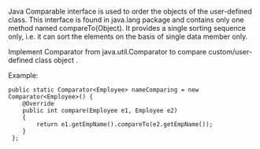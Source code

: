 Java Comparable interface is used to order the objects of the user-defined class. This interface is found in java.lang package and contains only one method named compareTo(Object). It provides a single sorting sequence only, i.e. it can sort the elements on the basis of single data member only.

Implement Comparator<T> from java.util.Comparator to compare custom/user-defined class object .

Example:

	public static Comparator<Employee> nameComparing = new Comparator<Employee>() {
  		@Override
		public int compare(Employee e1, Employee e2) 
	  	{
	   		return e1.getEmpName().compareTo(e2.getEmpName());
		}
	 };
